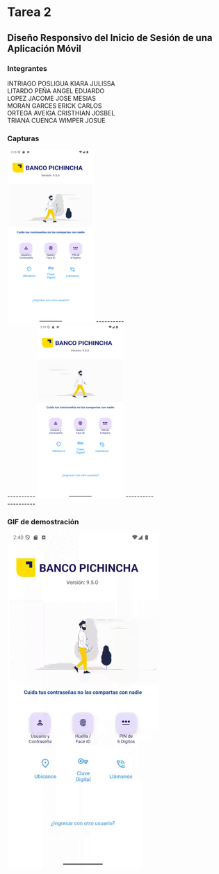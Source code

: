 # Tarea 2
## Diseño Responsivo del Inicio de Sesión de una Aplicación Móvil
### Integrantes
INTRIAGO POSLIGUA KIARA JULISSA  
LITARDO PEÑA ANGEL EDUARDO  
LOPEZ JACOME JOSE MESIAS  
MORAN GARCES ERICK CARLOS  
ORTEGA AVEIGA CRISTHIAN JOSBEL  
TRIANA CUENCA WIMPER JOSUE  

### Capturas
<img src="cap1.png" width="200" height="400">
----------<br>
----------
<img src="cap2.png" width="200" height="400">
----------<br>
----------  

### GIF de demostración
![Demostración](grabacion.gif)











